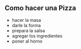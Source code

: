 
## Como hacer una Pizza
- hacer la masa
- darle la forma
- prepara la salsa 
- agregar los ingredientes 
- poner al horno